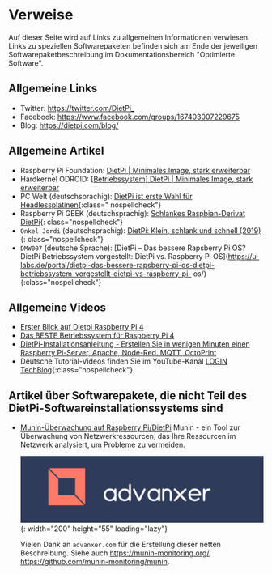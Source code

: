 # Verweise

Auf dieser Seite wird auf Links zu allgemeinen Informationen verwiesen.
Links zu speziellen Softwarepaketen befinden sich am Ende der jeweiligen Softwarepaketbeschreibung im Dokumentationsbereich "Optimierte Software".

## Allgemeine Links

- Twitter: <https://twitter.com/DietPi_>
- Facebook: <https://www.facebook.com/groups/167403007229675>
- Blog: <https://dietpi.com/blog/>

## Allgemeine Artikel

- Raspberry Pi Foundation: [DietPi | Minimales Image, stark erweiterbar](https://www.raspberrypi.org/forums/viewtopic.php?t=285096)
- Hardkernel ODROID: [[Betriebssystem] DietPi | Minimales Image, stark erweiterbar](https://forum.odroid.com/viewtopic.php?t=40392)
- PC Welt (deutschsprachig): [DietPi ist erste Wahl für Headlessplatinen](https://www.pcwelt.de/a/diet-pi-ist-erste-wahl-fuer-headlessplatinen,3452321){:class=" nospellcheck"}
- Raspberry Pi GEEK (deutschsprachig): [Schlankes Raspbian-Derivat DietPi](https://www.raspberry-pi-geek.de/ausgaben/rpg/2017/10/schlankes-raspbian-derivat-dietpi/){: class="nospellcheck"}
- `Onkel Jordi` (deutschsprachig): [DietPi: Klein, schlank und schnell (2019)](https://onkeljordi.de/2019/01/dietpi-klein-schlank-und-schnell-2019/){: class="nospellcheck"}
- `DMW007` (deutsche Sprache): [DietPi – Das bessere Rapsberry Pi OS? DietPi Betriebssystem vorgestellt: DietPi vs. Raspberry Pi OS](https://u-labs.de/portal/dietpi-das-bessere-rapsberry-pi-os-dietpi-betriebssystem-vorgestellt-dietpi-vs-raspberry-pi- os/){:class="nospellcheck"}

## Allgemeine Videos

- [Erster Blick auf Dietpi Raspberry Pi 4](https://www.youtube.com/watch?v=LoKBZ-a4JNE)
- [Das BESTE Betriebssystem für Raspberry Pi 4](https://www.youtube.com/watch?v=g8oiM_21gX8)
- [DietPi-Installationsanleitung - Erstellen Sie in wenigen Minuten einen Raspberry Pi-Server, Apache, Node-Red. MQTT, OctoPrint](https://www.youtube.com/watch?v=RsyFqvtsBHg)
- Deutsche Tutorial-Videos finden Sie im YouTube-Kanal [LOGIN TechBlog](https://www.youtube.com/channel/UCpq1BGhcC6UZZUH-dst8YMg){:class="nospellcheck"}

## Artikel über Softwarepakete, die nicht Teil des DietPi-Softwareinstallationssystems sind

- [Munin-Überwachung auf Raspberry Pi/DietPi](https://advanxer.com/blog/2019/02/munin-monitoring-on-raspberrypi-dietpi/)
  Munin - ein Tool zur Überwachung von Netzwerkressourcen, das Ihre Ressourcen im Netzwerk analysiert, um Probleme zu vermeiden.

    ![advanxer.com-Logo](assets/images/dietpi-references-advanxer.com-logo.png){: width="200" height="55" loading="lazy"}

    Vielen Dank an `advanxer.com` für die Erstellung dieser netten Beschreibung.
    Siehe auch <https://munin-monitoring.org/>, <https://github.com/munin-monitoring/munin>.